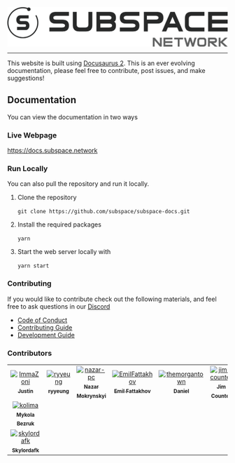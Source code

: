 
<img src="./static/img/subspace-network.svg" align="center" />

---

This website is built using [Docusaurus 2](https://docusaurus.io/). This is an ever evolving documentation, please feel free to contribute, post issues, and make suggestions!

## Documentation

You can view the documentation in two ways

### Live Webpage

https://docs.subspace.network

### Run Locally

You can also pull the repository and run it locally.

1. Clone the repository
    
    ```git clone https://github.com/subspace/subspace-docs.git```

2. Install the required packages

    ```yarn```

3. Start the web server locally with

    ```yarn start```

### Contributing

If you would like to contribute check out the following materials, and feel free to ask questions in our [Discord](https://discord.gg/subspace-network)

- [Code of Conduct](CODE_OF_CONDUCT.md)
- [Contributing Guide](CONTRIBUTING.md)
- [Development Guide](DEVELOPMENT.md)

### Contributors
<!-- readme: contributors -start -->
<table>
<tr>
    <td align="center">
        <a href="https://github.com/ImmaZoni">
            <img src="https://avatars.githubusercontent.com/u/31865152?v=4" width="100;" alt="ImmaZoni"/>
            <br />
            <sub><b>Justin</b></sub>
        </a>
    </td>
    <td align="center">
        <a href="https://github.com/ryyeung">
            <img src="https://avatars.githubusercontent.com/u/97981608?v=4" width="100;" alt="ryyeung"/>
            <br />
            <sub><b>ryyeung</b></sub>
        </a>
    </td>
    <td align="center">
        <a href="https://github.com/nazar-pc">
            <img src="https://avatars.githubusercontent.com/u/928965?v=4" width="100;" alt="nazar-pc"/>
            <br />
            <sub><b>Nazar Mokrynskyi</b></sub>
        </a>
    </td>
    <td align="center">
        <a href="https://github.com/EmilFattakhov">
            <img src="https://avatars.githubusercontent.com/u/66026548?v=4" width="100;" alt="EmilFattakhov"/>
            <br />
            <sub><b>Emil Fattakhov</b></sub>
        </a>
    </td>
    <td align="center">
        <a href="https://github.com/themorgantown">
            <img src="https://avatars.githubusercontent.com/u/50146?v=4" width="100;" alt="themorgantown"/>
            <br />
            <sub><b>Daniel</b></sub>
        </a>
    </td>
    <td align="center">
        <a href="https://github.com/jim-counter">
            <img src="https://avatars.githubusercontent.com/u/11335994?v=4" width="100;" alt="jim-counter"/>
            <br />
            <sub><b>Jim Counter</b></sub>
        </a>
    </td></tr>
<tr>
    <td align="center">
        <a href="https://github.com/kolima">
            <img src="https://avatars.githubusercontent.com/u/7297942?v=4" width="100;" alt="kolima"/>
            <br />
            <sub><b>Mykola Bezruk</b></sub>
        </a>
    </td></tr>
<tr>
    <td align="center">
        <a href="https://github.com/skylordafk">
            <img src="https://avatars.githubusercontent.com/u/89288441?v=4" width="100;" alt="skylordafk"/>
            <br />
            <sub><b>Skylordafk</b></sub>
        </a>
    </td></tr>
</table>
<!-- readme: contributors -end -->

